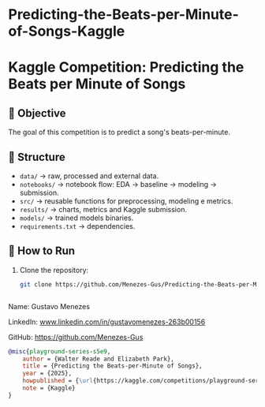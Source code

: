 # Predicting-the-Beats-per-Minute-of-Songs-Kaggle

# Kaggle Competition: Predicting the Beats per Minute of Songs

## 🎯 Objective
The goal of this competition is to predict a song's beats-per-minute.

## 📂 Structure
- `data/` → raw, processed and external data.
- `notebooks/` → notebook flow: EDA → baseline → modeling → submission.
- `src/` → reusable functions for preprocessing, modeling e metrics.
- `results/` → charts, metrics and Kaggle submission.
- `models/` → trained models binaries.
- `requirements.txt` → dependencies.

## 🚀 How to Run
1. Clone the repository:
   ```bash
   git clone https://github.com/Menezes-Gus/Predicting-the-Beats-per-Minute-of-Songs-Kaggle.git



Name: Gustavo Menezes

LinkedIn:  www.linkedin.com/in/gustavomenezes-263b00156 

GitHub: https://github.com/Menezes-Gus

```bibtex
@misc{playground-series-s5e9,
    author = {Walter Reade and Elizabeth Park},
    title = {Predicting the Beats-per-Minute of Songs},
    year = {2025},
    howpublished = {\url{https://kaggle.com/competitions/playground-series-s5e9}},
    note = {Kaggle}
}
```